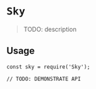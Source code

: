 # `Sky`

> TODO: description

## Usage

```
const sky = require('Sky');

// TODO: DEMONSTRATE API
```
